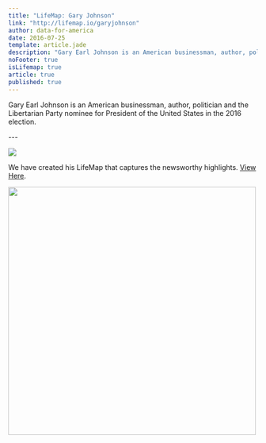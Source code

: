 ```yaml
---
title: "LifeMap: Gary Johnson"
link: "http://lifemap.io/garyjohnson"
author: data-for-america
date: 2016-07-25
template: article.jade
description: "Gary Earl Johnson is an American businessman, author, politician and the Libertarian Party nominee for President of the United States in the 2016 election."
noFooter: true
isLifemap: true
article: true
published: true
---
```


<p>
  Gary Earl Johnson is an American businessman, author, politician and the Libertarian Party nominee for President of the United States in the 2016 election.
</p>
---
<p>
<img class="ui medium image" style="margin: 0 auto;" src="http://lifemap.io/img/garyjohnson.gif" />
</p>
<p>
   We have created his LifeMap that captures the newsworthy highlights. <a href="http://lifemap.io/garyjohnson/" target="_blank">View Here</a>.
</p>
<a href="http://lifemap.io/garyjohnson/" target="_blank">
<img class="ui medium image" style="width:500px; margin: 0 auto;" src="/img/lifemap/garyjohnson.jpg" />
</a>
